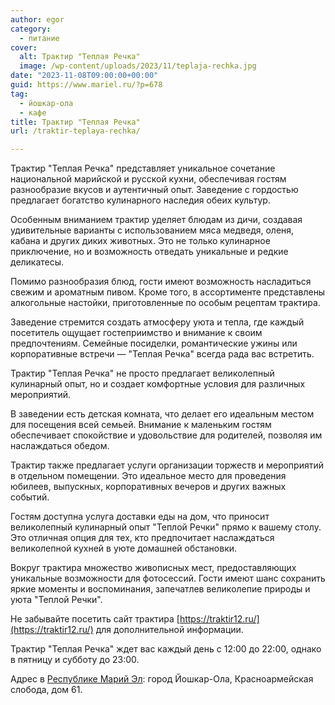 ```yaml
---
author: egor
category:
  - питание
cover:
  alt: Трактир "Теплая Речка"
  image: /wp-content/uploads/2023/11/teplaja-rechka.jpg
date: "2023-11-08T09:00:00+00:00"
guid: https://www.mariel.ru/?p=678
tag:
  - йошкар-ола
  - кафе
title: Трактир "Теплая Речка"
url: /traktir-teplaya-rechka/

---
```

Трактир "Теплая Речка" представляет уникальное сочетание национальной марийской и русской кухни, обеспечивая гостям разнообразие вкусов и аутентичный опыт. Заведение с гордостью предлагает богатство кулинарного наследия обеих культур.

Особенным вниманием трактир уделяет блюдам из дичи, создавая удивительные варианты с использованием мяса медведя, оленя, кабана и других диких животных. Это не только кулинарное приключение, но и возможность отведать уникальные и редкие деликатесы.

Помимо разнообразия блюд, гости имеют возможность насладиться свежим и ароматным пивом. Кроме того, в ассортименте представлены алкогольные настойки, приготовленные по особым рецептам трактира.

Заведение стремится создать атмосферу уюта и тепла, где каждый посетитель ощущает гостеприимство и внимание к своим предпочтениям. Семейные посиделки, романтические ужины или корпоративные встречи — "Теплая Речка" всегда рада вас встретить.

Трактир "Теплая Речка" не просто предлагает великолепный кулинарный опыт, но и создает комфортные условия для различных мероприятий.

В заведении есть детская комната, что делает его идеальным местом для посещения всей семьей. Внимание к маленьким гостям обеспечивает спокойствие и удовольствие для родителей, позволяя им наслаждаться обедом.

Трактир также предлагает услуги организации торжеств и мероприятий в отдельном помещении. Это идеальное место для проведения юбилеев, выпускных, корпоративных вечеров и других важных событий.

Гостям доступна услуга доставки еды на дом, что приносит великолепный кулинарный опыт "Теплой Речки" прямо к вашему столу. Это отличная опция для тех, кто предпочитает наслаждаться великолепной кухней в уюте домашней обстановки.

Вокруг трактира множество живописных мест, предоставляющих уникальные возможности для фотосессий. Гости имеют шанс сохранить яркие моменты и воспоминания, запечатлев великолепие природы и уюта "Теплой Речки".

Не забывайте посетить сайт трактира [https://traktir12.ru/](https://traktir12.ru/) для дополнительной информации.

Трактир "Теплая Речка" ждет вас каждый день с 12:00 до 22:00, однако в пятницу и субботу до 23:00.

Адрес в [Республике Марий Эл](/): город Йошкар-Ола, Красноармейская слобода, дом 61.
